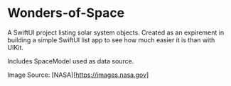 # Wonders-of-Space
A SwiftUI project listing solar system objects. Created as an expirement in building a simple SwiftUI list app to see how much easier it is than with UIKit. 

Includes SpaceModel used as data source.


Image Source: [NASA][https://images.nasa.gov]
